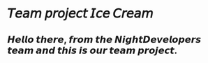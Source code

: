 # 𝘛𝘦𝘢𝘮 𝘱𝘳𝘰𝘫𝘦𝘤𝘵 𝘐𝘤𝘦 𝘊𝘳𝘦𝘢𝘮

## 𝙃𝙚𝙡𝙡𝙤 𝙩𝙝𝙚𝙧𝙚, 𝙛𝙧𝙤𝙢 𝙩𝙝𝙚 𝙉𝙞𝙜𝙝𝙩𝘿𝙚𝙫𝙚𝙡𝙤𝙥𝙚𝙧𝙨 𝙩𝙚𝙖𝙢 𝙖𝙣𝙙 𝙩𝙝𝙞𝙨 𝙞𝙨 𝙤𝙪𝙧 𝙩𝙚𝙖𝙢 𝙥𝙧𝙤𝙟𝙚𝙘𝙩.

